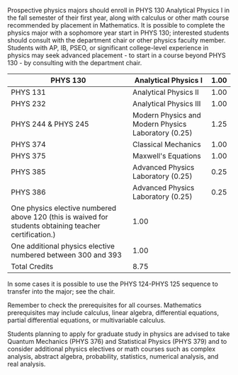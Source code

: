 

Prospective physics majors should enroll in PHYS 130 Analytical Physics I in the fall semester of their first year, along with calculus or other math course recommended by placement in Mathematics. It is possible to complete the physics major with a sophomore year start in PHYS 130; interested students should consult with the department chair or other physics faculty member. Students with AP, IB, PSEO, or significant college-level experience in physics may seek advanced placement - to start in a course beyond PHYS 130 - by consulting with the department chair.

PHYS 130  |  Analytical Physics I  |  1.00  
---|---|---  
PHYS 131  |  Analytical Physics II  |  1.00  
PHYS 232  |  Analytical Physics III  |  1.00  
PHYS 244  & PHYS 245  |  Modern Physics and Modern Physics Laboratory (0.25)  |  1.25  
PHYS 374  |  Classical Mechanics  |  1.00  
PHYS 375  |  Maxwell's Equations  |  1.00  
PHYS 385  |  Advanced Physics Laboratory (0.25)  |  0.25  
PHYS 386  |  Advanced Physics Laboratory (0.25)  |  0.25  
One physics elective numbered above 120 (this is waived for students obtaining teacher certification.)  |  1.00  
One additional physics elective numbered between 300 and 393  |  1.00  
Total Credits  |  8.75  
  
In some cases it is possible to use the PHYS 124-PHYS 125 sequence to transfer into the major; see the chair.

Remember to check the prerequisites for all courses. Mathematics prerequisites may include calculus, linear algebra, differential equations, partial differential equations, or multivariable calculus.

Students planning to apply for graduate study in physics are advised to take Quantum Mechanics (PHYS 376) and Statistical Physics (PHYS 379) and to consider additional physics electives or math courses such as complex analysis, abstract algebra, probability, statistics, numerical analysis, and real analysis.

